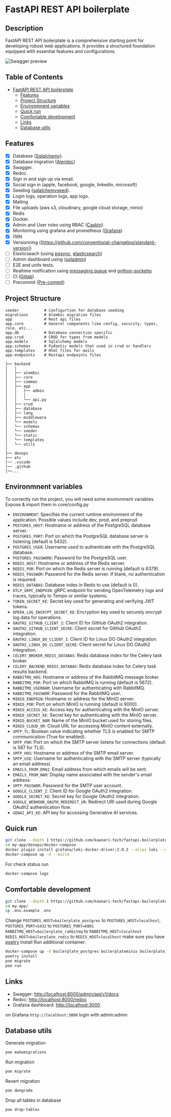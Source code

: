 # FastAPI REST API boilerplate

## Description <!-- omit in toc -->

FastAPI REST API boilerplate is a comprehensive starting point for developing robust web applications. It provides a structured foundation equipped with essential features and configurations.

<img src=".github/preview.png" alt="Swagger preview" />

## Table of Contents <!-- omit in toc -->

- [FastAPI REST API boilerplate](#fastapi-rest-api-boilerplate)
  - [Features](#features)
  - [Project Structure](#project-structure)
  - [Environmnent variables](#environmnent-variables)
  - [Quick run](#quick-run)
  - [Comfortable development](#comfortable-development)
  - [Links](#links)
  - [Database utils](#database-utils)
<!-- - [Tests](#tests)
- [Test benchmarking](#test-benchmarking) -->

## Features

- [x] Database ([Sqlalchemy](https://www.sqlalchemy.org)).
- [x] Database migration ([Alembic](https://alembic.sqlalchemy.org))
- [x] Swagger.
- [x] Redoc.
- [x] Sign in and sign up via email.
- [x] Social sign in (apple, facebook, google, linkedin, microsoft)
- [x] Seeding ([sqlalchemyseed](https://sqlalchemyseed.readthedocs.io/en/stable/)).
- [x] Login logs, operation logs, app logs.
- [x] Mailing
- [x] File uploads (aws s3, cloudinary, google cloud storage, minio)
- [x] Redis
- [x] Docker.
- [x] Admin and User roles using RBAC ([Casbin](https://casbin.org/fr/docs/rbac)).
- [x] Monitoring using grafana and prometheus ([Grafana](https://grafana.com/))
- [x] I18N
- [x] Versionning ([https://github.com/conventional-changelog/standard-version])
- [ ] Elasticseach (using [pgsync](https://pgsync.com/), [elasticsearch](https://www.elastic.co/guide/en/elasticsearch/reference/current/getting-started.html))
- [ ] Admin dashboard using ([sqladmin](https://aminalaee.dev/sqladmin/))
- [ ] E2E and units tests.
- [ ] Realtime notification using [messaging queue](https://www.rabbitmq.com/) and [python-socketio](https://python-socketio.readthedocs.io/en/latest/server.html)
- [ ] CI ([Gitlab](https://docs.gitlab.com/ee/ci/)).
- [ ] Precommit ([Pre-commit](https://pre-commit.com/))

## Project Structure

```
seeder           # Configurtion for database seeding
migrations       # Alembic migration files
app              # Rest api files
app.core         # General components like config, security, types, role, etc...
app.db           # Database connection specific
app.crud         # CRUD for types from models
app.models       # Sqlalchemy models
app.schemas      # Pydantic models that used in crud or handlers
app.templates    # Html files for mails
app.endpoints    # Restapi endpoints files
```

```
├── backend
|   |
│   ├── alembic
│   ├── core
│   ├── common
│   ├── app
│   │   ├── admin
│   │   | 
│   │   └── api.py
│   ├── crud
│   ├── database
│   ├── lang
|   ├── middleware
│   └── models
│   └── schemas
│   └── seeder
│   └── static
│   └── templates
│   └── utils
|
├── devops
├── etc
|── .vscode
|── .github
|──...

```

## Environmnent variables

To correctly run the project, you will need some environment variables. Expose & import them in core/config.py

- `ENVIRONMENT`: Specifies the current runtime environment of the application. Possible values include dev, prod, and preprod 
- `POSTGRES_HOST`: Hostname or address of the PostgreSQL database server.
- `POSTGRES_PORT`: Port on which the PostgreSQL database server is listening (default is 5432).
- `POSTGRES_USER`: Username used to authenticate with the PostgreSQL database.
- `POSTGRES_PASSWORD`: Password for the PostgreSQL user.
- `REDIS_HOST`: Hostname or address of the Redis server.
- `REDIS_POR`: Port on which the Redis server is running (default is 6379).
- `REDIS_PASSWOR`: Password for the Redis server. If blank, no authentication is required.
- `REDIS_DATABAS`: Database index in Redis to use (default is 0).
- `OTLP_GRPC_ENDPOIN`: gRPC endpoint for sending OpenTelemetry logs and traces, typically to Tempo or similar systems.
- `TOKEN_SECRET_KE`: Secret key used for generating and verifying JWT tokens.
- `OPERA_LOG_ENCRYPT_SECRET_KE`: Encryption key used to securely encrypt log data for operations.
- `OAUTH2_GITHUB_CLIENT_I`: Client ID for GitHub OAuth2 integration.
- `OAUTH2_GITHUB_CLIENT_SECRE`: Client secret for GitHub OAuth2 integration.
- `OAUTH2_LINUX_DO_CLIENT_I`: Client ID for Linux DO OAuth2 integration.
- `OAUTH2_LINUX_DO_CLIENT_SECRE`: Client secret for Linux DO OAuth2 integration.
- `CELERY_BROKER_REDIS_DATABAS`: Redis database index for the Celery task broker.
- `CELERY_BACKEND_REDIS_DATABAS`: Redis database index for Celery task results backend.
- `RABBITMQ_HOS`: Hostname or address of the RabbitMQ message broker.
- `RABBITMQ_POR`: Port on which RabbitMQ is running (default is 5672).
- `RABBITMQ_USERNAM`: Username for authenticating with RabbitMQ.
- `RABBITMQ_PASSWOR`: Password for the RabbitMQ user.
- `MINIO_ENDPOIN`: Hostname or address for the MinIO server.
- `MINIO_POR`: Port on which MinIO is running (default is 9000).
- `MINIO_ACCESS_KE`: Access key for authenticating with the MinIO server.
- `MINIO_SECRET_KE`: Secret key for authenticating with the MinIO server.
- `MINIO_BUCKET_NAM`: Name of the MinIO bucket used for storing files.
- `MINIO_CLOUD_UR`: Cloud URL for accessing MinIO content externally.
- `SMTP_TL`: Boolean value indicating whether TLS is enabled for SMTP communication (True for enabled).
- `SMTP_POR`: Port on which the SMTP server listens for connections (default is 587 for TLS).
- `SMTP_HOS`: Hostname or address of the SMTP email server.
- `SMTP_USE`: Username for authenticating with the SMTP server (typically an email address).
- `EMAILS_FROM_EMAI`: Email address from which emails will be sent.
- `EMAILS_FROM_NAM`: Display name associated with the sender's email address.
- `SMTP_PASSWOR`: Password for the SMTP user account.
- `GOOGLE_CLIENT_I`: Client ID for Google OAuth2 integration.
- `GOOGLE_SECRET_KE`: Secret key for Google OAuth2 integration.
- `GOOGLE_WEBHOOK_OAUTH_REDIRECT_UR`: Redirect URI used during Google OAuth2 authentication flow.
- `GENAI_API_KE`: API key for accessing Generative AI services.


## Quick run

```bash
git clone --depth 1 https://github.com/kaanari-tech/fastapi-boilerplate.git my-app
cd my-app/devops/docker-compose
docker plugin install grafana/loki-docker-driver:2.9.2 --alias loki --grant-all-permissions
docker-compose up -d --build
```

For check status run

```bash
docker-compose logs
```

## Comfortable development

```bash
git clone --depth 1 https://github.com/kaanari-tech/fastapi-boilerplate.git my-app
cd my-app/
cp .env.example .env
```

Change `POSTGRES_HOST=boilerplate_postgres` to `POSTGRES_HOST=localhost`,
`POSTGRES_PORT=5432` to `POSTGRES_PORT=6001`
`RABBITMQ_HOST=boilerplate_rabbitmq` to `RABBITMQ_HOST=localhost`
`REDIS_HOST=boilerplate_redis` to `REDIS_HOST=localhost`
make sure you have [poetry](https://python-poetry.org) install
Run additional container:

```bash
docker-compose up -d boilerplate_postgres boilerplateminio boilerplate_redis
poetry install
poe migrate
poe run
```

## Links

- Swagger: <http://localhost:8000/admin/api/v1/docs>
- Redoc: <http://localhost:8000/redoc>
- Grafana dashboard: <http://localhost:3000>

on Grafana `http://localhost:3000` login with admin:admin

## Database utils

Generate migration

```bash
poe makemigrations
```

Run migration

```bash
poe migrate
```

Revert migration

```bash
poe dwngrade
```

Drop all tables in database

```bash
poe drop-tables
```
